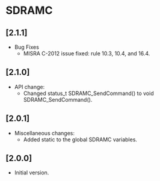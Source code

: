 # SDRAMC

## [2.1.1]

- Bug Fixes
  - MISRA C-2012 issue fixed: rule 10.3, 10.4, and 16.4.

## [2.1.0]

- API change:
  - Changed status_t SDRAMC_SendCommand() to void SDRAMC_SendCommand().

## [2.0.1]

- Miscellaneous changes:
  - Added static to the global SDRAMC variables.

## [2.0.0]

- Initial version.
